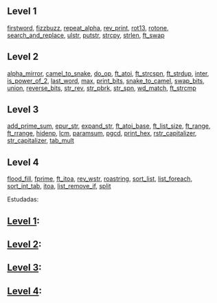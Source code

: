 
## Level 1  
[firstword](Lvl1/first_word/first_word.c), [fizzbuzz](Lvl1/fizzbuzz/fizzbuzz.c), [repeat_alpha](Lvl1/repeat_alpha/repeat_alpha.c), [rev_print](Lvl1/rev_print/rev_print.c), [rot13](Lvl1/rot_13/rot_13.c), [rotone](Lvl1/rotone/rotone.c), [search_and_replace](Lvl1/search_and_replace/search_and_replace.c), [ulstr](Lvl1/ulstr/ulstr.c), [putstr](Lvl1/putstr/putstr.c), [strcpy](Lvl1/strcpy/strcpy.c), [strlen](Lvl1/strlen/strlen.c), [ft_swap](Lvl1/ft_swap/ft_swap.c)  

## Level 2  
[alpha_mirror](Lvl2/alpha_mirror/alpha_mirror.c), [camel_to_snake](Lvl2/camel_to_snake/camel_to_snake.c), [do_op](Lvl2/do_op/do_op.c), [ft_atoi](Lvl2/ft_atoi/ft_atoi.c), [ft_strcspn](Lvl2/ft_strcspn/ft_strcspn.c), [ft_strdup](Lvl2/ft_strdup/ft_strdup.c), [inter](Lvl2/inter/inter.c), [is_power_of_2](Lvl2/is_power_of_2/is_power_of_2.c), [last_word](Lvl2/last_word/last_word.c), [max](Lvl2/max/max.c), [print_bits](Lvl2/print_bits/print_bits.c), [snake_to_camel](Lvl2/snake_to_camel/snake_to_camel.c), [swap_bits](Lvl2/swap_bits/swap_bits.c), [union](Lvl2/union/union.c), [reverse_bits](Lvl2/reverse_bits/reverse_bits.c), [str_rev](Lvl2/str_rev/str_rev.c), [str_pbrk](Lvl2/str_pbrk/str_pbrk.c), [str_spn](Lvl2/str_spn/str_spn.c), [wd_match](Lvl2/wd_match/wd_match.c), [ft_strcmp](Lvl2/ft_strcmp/ft_strcmp.c)  

## Level 3  
[add_prime_sum](Lvl3/add_prime_sum/add_prime_sum.c), [epur_str](Lvl3/epur_str/epur_str.c), [expand_str](Lvl3/expand_str/expand_str.c), [ft_atoi_base](Lvl3/ft_atoi_base/ft_atoi_base.c), [ft_list_size](Lvl3/ft_list_size/ft_list_size.c), [ft_range](Lvl3/ft_range/ft_range.c), [ft_rrange](Lvl3/ft_rrange/ft_rrange.c), [hidenp](Lvl3/hidenp/hidenp.c), [lcm](Lvl3/lcm/lcm.c), [paramsum](Lvl3/paramsum/paramsum.c), [pgcd](Lvl3/pgcd/pgcd.c), [print_hex](Lvl3/print_hex/print_hex.c), [rstr_capitalizer](Lvl3/rstr_capitalizer/rstr_capitalizer.c), [str_capitalizer](Lvl3/str_capitalizer/str_capitalizer.c), [tab_mult](Lvl3/tab_mult/tab_mult.c)  

## Level 4  
[flood_fill](Lvl4/flood_fill/flood_fill.c), [fprime](Lvl4/fprime/fprime.c), [ft_itoa](Lvl4/ft_itoa/ft_itoa.c), [rev_wstr](Lvl4/rev_wstr/rev_wstr.c), [roastring](Lvl4/roastring/roastring.c), [sort_list](Lvl4/sort_list/sort_list.c), [list_foreach](Lvl4/list_foreach/list_foreach.c), [sort_int_tab](Lvl4/sort_int_tab/sort_int_tab.c), [itoa](Lvl4/itoa/itoa.c), [list_remove_if](Lvl4/list_remove_if/list_remove_if.c), [split](Lvl4/split/split.c)




Estudadas:

## **[Level 1](Lvl1)**: 

## **[Level 2](Lvl2)**: 

## **[Level 3](Lvl3)**: 

## **[Level 4](Lvl4)**: